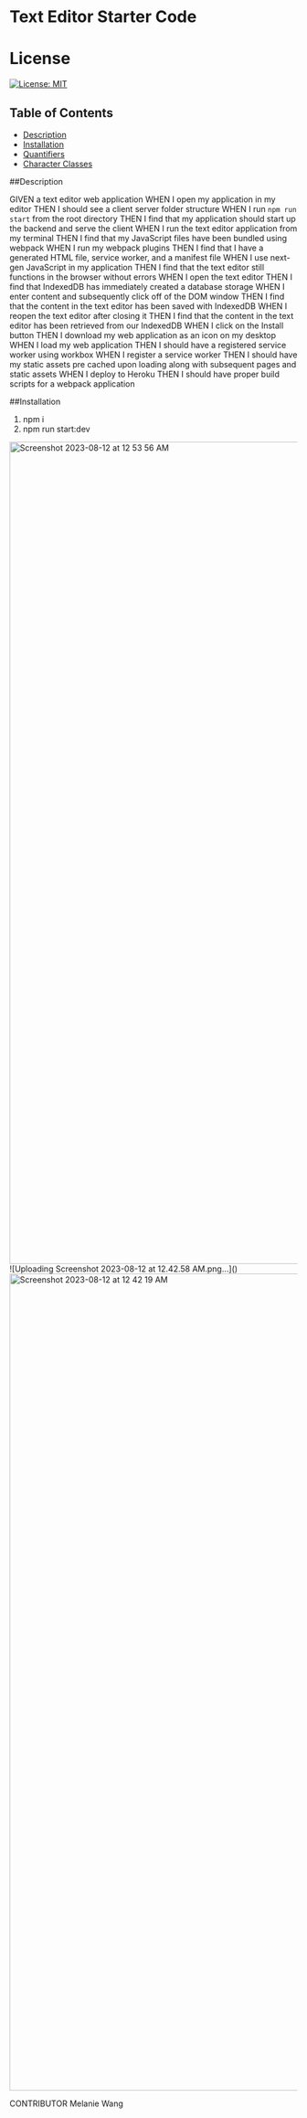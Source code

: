 # Text Editor Starter Code

# License
[![License: MIT](https://img.shields.io/badge/License-MIT-yellow.svg)](https://opensource.org/licenses/MIT)

## Table of Contents

- [Description](#description)
- [Installation](#installations)
- [Quantifiers](#quantifiers)
- [Character Classes](#character-classes)

##Description 

GIVEN a text editor web application
WHEN I open my application in my editor
THEN I should see a client server folder structure
WHEN I run `npm run start` from the root directory
THEN I find that my application should start up the backend and serve the client
WHEN I run the text editor application from my terminal
THEN I find that my JavaScript files have been bundled using webpack
WHEN I run my webpack plugins
THEN I find that I have a generated HTML file, service worker, and a manifest file
WHEN I use next-gen JavaScript in my application
THEN I find that the text editor still functions in the browser without errors
WHEN I open the text editor
THEN I find that IndexedDB has immediately created a database storage
WHEN I enter content and subsequently click off of the DOM window
THEN I find that the content in the text editor has been saved with IndexedDB
WHEN I reopen the text editor after closing it
THEN I find that the content in the text editor has been retrieved from our IndexedDB
WHEN I click on the Install button
THEN I download my web application as an icon on my desktop
WHEN I load my web application
THEN I should have a registered service worker using workbox
WHEN I register a service worker
THEN I should have my static assets pre cached upon loading along with subsequent pages and static assets
WHEN I deploy to Heroku
THEN I should have proper build scripts for a webpack application

##Installation 
1. npm i
2. npm run start:dev

<img width="1439" alt="Screenshot 2023-08-12 at 12 53 56 AM" src="https://github.com/melwang1/thepwaeditor/assets/126200765/5f14a626-fcc6-4c9b-ab4e-16ed2545d785">
![Uploading Screenshot 2023-08-12 at 12.42.58 AM.png…]()
<img width="1430" alt="Screenshot 2023-08-12 at 12 42 19 AM" src="https://github.com/melwang1/thepwaeditor/assets/126200765/751f7dbf-e1ae-4fc4-83d7-2011951aa1ff">

CONTRIBUTOR
Melanie Wang
